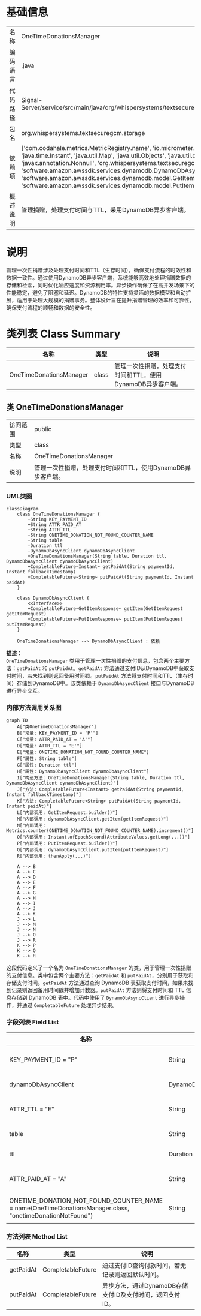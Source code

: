 # 基础信息

|      |      |
|------|------|
| 名称 | OneTimeDonationsManager |
| 编码语言 | .java |
| 代码路径 | Signal-Server/service/src/main/java/org/whispersystems/textsecuregcm/storage/OneTimeDonationsManager.java |
| 包名 | org.whispersystems.textsecuregcm.storage |
| 依赖项 | ['com.codahale.metrics.MetricRegistry.name', 'io.micrometer.core.instrument.Metrics', 'java.time.Duration', 'java.time.Instant', 'java.util.Map', 'java.util.Objects', 'java.util.concurrent.CompletableFuture', 'javax.annotation.Nonnull', 'org.whispersystems.textsecuregcm.util.AttributeValues', 'software.amazon.awssdk.services.dynamodb.DynamoDbAsyncClient', 'software.amazon.awssdk.services.dynamodb.model.GetItemRequest', 'software.amazon.awssdk.services.dynamodb.model.PutItemRequest'] |
| 概述说明 | 管理捐赠，处理支付时间与TTL，采用DynamoDB异步客户端。 |

# 说明

管理一次性捐赠涉及处理支付时间和TTL（生存时间），确保支付流程的时效性和数据一致性。通过使用DynamoDB异步客户端，系统能够高效地处理捐赠数据的存储和检索，同时优化响应速度和资源利用率。异步操作确保了在高并发场景下的性能稳定，避免了阻塞和延迟。DynamoDB的特性支持灵活的数据模型和自动扩展，适用于处理大规模的捐赠事务。整体设计旨在提升捐赠管理的效率和可靠性，确保支付流程的顺畅和数据的安全性。

# 类列表 Class Summary

| 名称   | 类型  | 说明 |
|-------|------|-------------|
| OneTimeDonationsManager | class | 管理一次性捐赠，处理支付时间和TTL，使用DynamoDB异步客户端。 |



## 类 OneTimeDonationsManager

|      |      |
|------|------|
| 访问范围 | public |
| 类型 | class |
| 名称 | OneTimeDonationsManager |
| 说明 | 管理一次性捐赠，处理支付时间和TTL，使用DynamoDB异步客户端。 |


### UML类图

```mermaid
classDiagram
    class OneTimeDonationsManager {
        +String KEY_PAYMENT_ID
        +String ATTR_PAID_AT
        +String ATTR_TTL
        -String ONETIME_DONATION_NOT_FOUND_COUNTER_NAME
        -String table
        -Duration ttl
        -DynamoDbAsyncClient dynamoDbAsyncClient
        +OneTimeDonationsManager(String table, Duration ttl, DynamoDbAsyncClient dynamoDbAsyncClient)
        +CompletableFuture~Instant~ getPaidAt(String paymentId, Instant fallbackTimestamp)
        +CompletableFuture~String~ putPaidAt(String paymentId, Instant paidAt)
    }

    class DynamoDbAsyncClient {
        <<Interface>>
        +CompletableFuture~GetItemResponse~ getItem(GetItemRequest getItemRequest)
        +CompletableFuture~PutItemResponse~ putItem(PutItemRequest putItemRequest)
    }

    OneTimeDonationsManager --> DynamoDbAsyncClient : 依赖
```

**描述**：  
`OneTimeDonationsManager` 类用于管理一次性捐赠的支付信息，包含两个主要方法：`getPaidAt` 和 `putPaidAt`。`getPaidAt` 方法通过支付ID从DynamoDB中获取支付时间，若未找到则返回备用时间戳。`putPaidAt` 方法将支付时间和TTL（生存时间）存储到DynamoDB中。该类依赖于 `DynamoDbAsyncClient` 接口与DynamoDB进行异步交互。


### 内部方法调用关系图

```mermaid
graph TD
    A["类OneTimeDonationsManager"]
    B["常量: KEY_PAYMENT_ID = 'P'"]
    C["常量: ATTR_PAID_AT = 'A'"]
    D["常量: ATTR_TTL = 'E'"]
    E["常量: ONETIME_DONATION_NOT_FOUND_COUNTER_NAME"]
    F["属性: String table"]
    G["属性: Duration ttl"]
    H["属性: DynamoDbAsyncClient dynamoDbAsyncClient"]
    I["构造方法: OneTimeDonationsManager(String table, Duration ttl, DynamoDbAsyncClient dynamoDbAsyncClient)"]
    J["方法: CompletableFuture<Instant> getPaidAt(String paymentId, Instant fallbackTimestamp)"]
    K["方法: CompletableFuture<String> putPaidAt(String paymentId, Instant paidAt)"]
    L["内部调用: GetItemRequest.builder()"]
    M["内部调用: dynamoDbAsyncClient.getItem(getItemRequest)"]
    N["内部调用: Metrics.counter(ONETIME_DONATION_NOT_FOUND_COUNTER_NAME).increment()"]
    O["内部调用: Instant.ofEpochSecond(AttributeValues.getLong(...))"]
    P["内部调用: PutItemRequest.builder()"]
    Q["内部调用: dynamoDbAsyncClient.putItem(putItemRequest)"]
    R["内部调用: thenApply(...)"]

    A --> B
    A --> C
    A --> D
    A --> E
    A --> F
    A --> G
    A --> H
    A --> I
    A --> J
    A --> K
    J --> L
    J --> M
    J --> N
    J --> O
    J --> R
    K --> P
    K --> Q
    K --> R
```

这段代码定义了一个名为 `OneTimeDonationsManager` 的类，用于管理一次性捐赠的支付信息。类中包含两个主要方法：`getPaidAt` 和 `putPaidAt`，分别用于获取和存储支付时间。`getPaidAt` 方法通过查询 DynamoDB 表获取支付时间，如果未找到记录则返回备用时间戳并增加计数器。`putPaidAt` 方法则将支付时间和 TTL 信息存储到 DynamoDB 表中。代码中使用了 `DynamoDbAsyncClient` 进行异步操作，并通过 `CompletableFuture` 处理异步结果。

### 字段列表 Field List

| 名称  | 类型  | 说明 |
|-------|-------|------|
| KEY_PAYMENT_ID = "P" | String | 定义常量KEY_PAYMENT_ID，值为"P"。 |
| dynamoDbAsyncClient | DynamoDbAsyncClient | 私有异步DynamoDB客户端实例。 |
| ATTR_TTL = "E" | String | 定义静态常量ATTR_TTL，值为"E"。 |
| table | String | 私有不可变字符串变量table。 |
| ttl | Duration | 私有常量ttl表示持续时间。 |
| ATTR_PAID_AT = "A" | String | 定义常量字符串ATTR_PAID_AT，值为"A"。 |
| ONETIME_DONATION_NOT_FOUND_COUNTER_NAME = name(OneTimeDonationsManager.class, "onetimeDonationNotFound") | String | 私有静态常量用于记录一次性捐赠未找到的计数器名称。 |

### 方法列表 Method List

| 名称  | 类型  | 说明 |
|-------|-------|------|
| getPaidAt | CompletableFuture<Instant> | 通过支付ID查询付款时间，若无记录则返回默认时间。 |
| putPaidAt | CompletableFuture<String> | 异步方法，通过DynamoDB存储支付ID及支付时间，返回支付ID。 |




